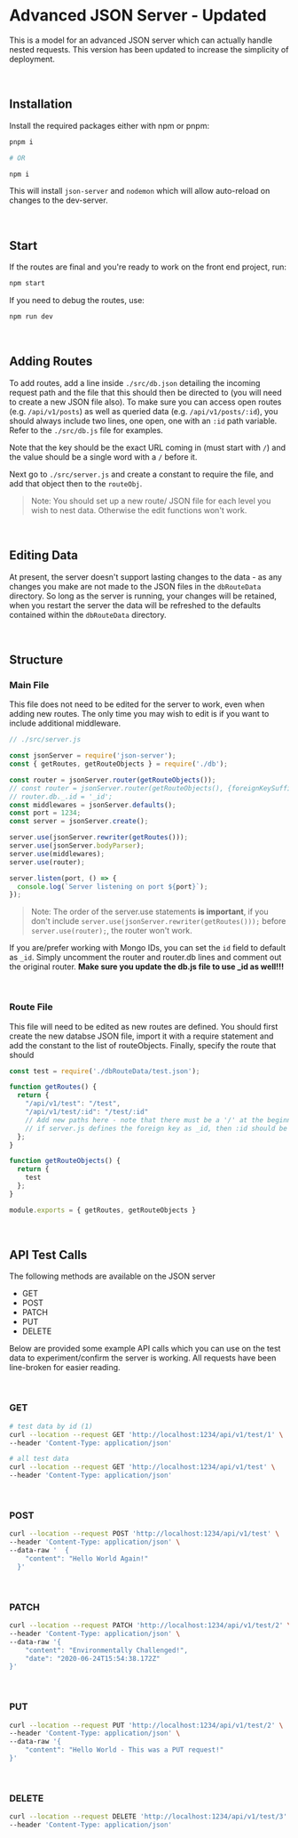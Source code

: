 # Advanced JSON Server - Updated

This is a model for an advanced JSON server which can actually handle nested requests. This version has been updated to increase the simplicity of deployment. 

&nbsp;
## Installation
Install the required packages either with npm or pnpm:

```bash
pnpm i

# OR

npm i
```

This will install `json-server` and `nodemon` which will allow auto-reload on changes to the dev-server.

&nbsp;
## Start
If the routes are final and you're ready to work on the front end project, run:

```bash
npm start
```

If you need to debug the routes, use:

```bash
npm run dev
```

&nbsp;
## Adding Routes
To add routes, add a line inside `./src/db.json` detailing the incoming request path and the file that this should then be directed to (you will need to create a new JSON file also). To make sure you can access open routes (e.g. `/api/v1/posts`) as well as queried data (e.g. `/api/v1/posts/:id`), you should always include two lines, one open, one with an `:id` path variable. Refer to the `./src/db.js` file for examples.

Note that the key should be the exact URL coming in (must start with `/`) and the value should be a single word with a `/` before it.

Next go to `./src/server.js` and create a constant to require the file, and add that object then to the `routeObj`. 

> Note: You should set up a new route/ JSON file for each level you wish to nest data. Otherwise the edit functions won't work.

&nbsp;
## Editing Data
At present, the server doesn't support lasting changes to the data - as any changes you make are not made to the JSON files in the `dbRouteData` directory. So long as the server is running, your changes will be retained, when you restart the server the data will be refreshed to the defaults contained within the `dbRouteData` directory.

&nbsp;
## Structure

### Main File
This file does not need to be edited for the server to work, even when adding new routes. The only time you may wish to edit is if you want to include additional middleware.
```js
// ./src/server.js

const jsonServer = require('json-server');
const { getRoutes, getRouteObjects } = require('./db');

const router = jsonServer.router(getRouteObjects());
// const router = jsonServer.router(getRouteObjects(), {foreignKeySuffix: '_id'});
// router.db._.id = '_id';
const middlewares = jsonServer.defaults();
const port = 1234;
const server = jsonServer.create();

server.use(jsonServer.rewriter(getRoutes()));
server.use(jsonServer.bodyParser);
server.use(middlewares);
server.use(router);

server.listen(port, () => {
  console.log(`Server listening on port ${port}`);
});
```

>Note: The order of the server.use statements **is important**, if you don't include `server.use(jsonServer.rewriter(getRoutes()));` before `server.use(router);`, the router won't work. 

If you are/prefer working with Mongo IDs, you can set the `id` field to default as `_id`. Simply uncomment the router and router.db lines and comment out the original router. **Make sure you update the db.js file to use _id as well!!!**

&nbsp;
### Route File 
This file will need to be edited as new routes are defined. You should first create the new databse JSON file, import it with a require statement and add the constant to the list of routeObjects. Finally, specify the route that should 

```js
const test = require('./dbRouteData/test.json');

function getRoutes() {
  return {
    "/api/v1/test": "/test",
    "/api/v1/test/:id": "/test/:id"
    // Add new paths here - note that there must be a '/' at the beginning of the key and value, and the value should be a single word which matches the variable name you used to import the related database file.
    // if server.js defines the foreign key as _id, then :id should be :_id
  };
}

function getRouteObjects() {
  return {
    test
  };
}

module.exports = { getRoutes, getRouteObjects }
```

&nbsp;
## API Test Calls
The following methods are available on the JSON server
* GET
* POST
* PATCH
* PUT
* DELETE

Below are provided some example API calls which you can use on the test data to experiment/confirm the server is working. All requests have been line-broken for easier reading.

&nbsp;
### GET
```bash
# test data by id (1)
curl --location --request GET 'http://localhost:1234/api/v1/test/1' \
--header 'Content-Type: application/json'

# all test data 
curl --location --request GET 'http://localhost:1234/api/v1/test' \
--header 'Content-Type: application/json'
```

&nbsp;
### POST
```bash
curl --location --request POST 'http://localhost:1234/api/v1/test' \
--header 'Content-Type: application/json' \
--data-raw '  { 
    "content": "Hello World Again!"
  }'
```

&nbsp;
### PATCH
```bash
curl --location --request PATCH 'http://localhost:1234/api/v1/test/2' \
--header 'Content-Type: application/json' \
--data-raw '{
    "content": "Environmentally Challenged!",
    "date": "2020-06-24T15:54:38.172Z"
}'
```

&nbsp;
### PUT
```bash
curl --location --request PUT 'http://localhost:1234/api/v1/test/2' \
--header 'Content-Type: application/json' \
--data-raw '{
    "content": "Hello World - This was a PUT request!"
}'
```

&nbsp;
### DELETE
```bash
curl --location --request DELETE 'http://localhost:1234/api/v1/test/3' \
--header 'Content-Type: application/json'
```
